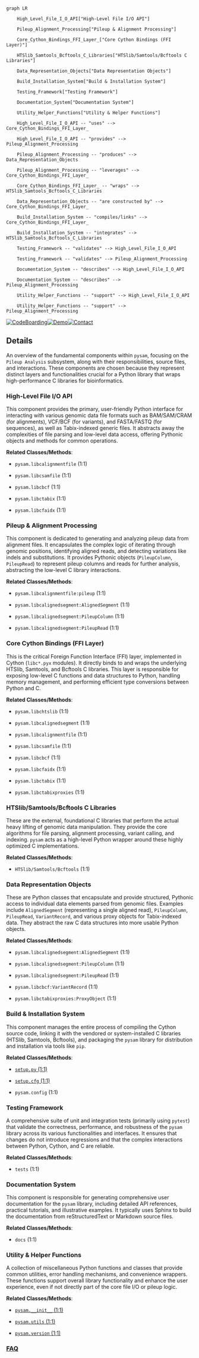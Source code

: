 ```mermaid

graph LR

    High_Level_File_I_O_API["High-Level File I/O API"]

    Pileup_Alignment_Processing["Pileup & Alignment Processing"]

    Core_Cython_Bindings_FFI_Layer_["Core Cython Bindings (FFI Layer)"]

    HTSlib_Samtools_Bcftools_C_Libraries["HTSlib/Samtools/Bcftools C Libraries"]

    Data_Representation_Objects["Data Representation Objects"]

    Build_Installation_System["Build & Installation System"]

    Testing_Framework["Testing Framework"]

    Documentation_System["Documentation System"]

    Utility_Helper_Functions["Utility & Helper Functions"]

    High_Level_File_I_O_API -- "uses" --> Core_Cython_Bindings_FFI_Layer_

    High_Level_File_I_O_API -- "provides" --> Pileup_Alignment_Processing

    Pileup_Alignment_Processing -- "produces" --> Data_Representation_Objects

    Pileup_Alignment_Processing -- "leverages" --> Core_Cython_Bindings_FFI_Layer_

    Core_Cython_Bindings_FFI_Layer_ -- "wraps" --> HTSlib_Samtools_Bcftools_C_Libraries

    Data_Representation_Objects -- "are constructed by" --> Core_Cython_Bindings_FFI_Layer_

    Build_Installation_System -- "compiles/links" --> Core_Cython_Bindings_FFI_Layer_

    Build_Installation_System -- "integrates" --> HTSlib_Samtools_Bcftools_C_Libraries

    Testing_Framework -- "validates" --> High_Level_File_I_O_API

    Testing_Framework -- "validates" --> Pileup_Alignment_Processing

    Documentation_System -- "describes" --> High_Level_File_I_O_API

    Documentation_System -- "describes" --> Pileup_Alignment_Processing

    Utility_Helper_Functions -- "support" --> High_Level_File_I_O_API

    Utility_Helper_Functions -- "support" --> Pileup_Alignment_Processing

```



[![CodeBoarding](https://img.shields.io/badge/Generated%20by-CodeBoarding-9cf?style=flat-square)](https://github.com/CodeBoarding/GeneratedOnBoardings)[![Demo](https://img.shields.io/badge/Try%20our-Demo-blue?style=flat-square)](https://www.codeboarding.org/demo)[![Contact](https://img.shields.io/badge/Contact%20us%20-%20contact@codeboarding.org-lightgrey?style=flat-square)](mailto:contact@codeboarding.org)



## Details



An overview of the fundamental components within `pysam`, focusing on the `Pileup Analysis` subsystem, along with their responsibilities, source files, and interactions. These components are chosen because they represent distinct layers and functionalities crucial for a Python library that wraps high-performance C libraries for bioinformatics.



### High-Level File I/O API

This component provides the primary, user-friendly Python interface for interacting with various genomic data file formats such as BAM/SAM/CRAM (for alignments), VCF/BCF (for variants), and FASTA/FASTQ (for sequences), as well as Tabix-indexed generic files. It abstracts away the complexities of file parsing and low-level data access, offering Pythonic objects and methods for common operations.





**Related Classes/Methods**:



- `pysam.libcalignmentfile` (1:1)

- `pysam.libcsamfile` (1:1)

- `pysam.libcbcf` (1:1)

- `pysam.libctabix` (1:1)

- `pysam.libcfaidx` (1:1)





### Pileup & Alignment Processing

This component is dedicated to generating and analyzing pileup data from alignment files. It encapsulates the complex logic of iterating through genomic positions, identifying aligned reads, and detecting variations like indels and substitutions. It provides Pythonic objects (`PileupColumn`, `PileupRead`) to represent pileup columns and reads for further analysis, abstracting the low-level C library interactions.





**Related Classes/Methods**:



- `pysam.libcalignmentfile:pileup` (1:1)

- `pysam.libcalignedsegment:AlignedSegment` (1:1)

- `pysam.libcalignedsegment:PileupColumn` (1:1)

- `pysam.libcalignedsegment:PileupRead` (1:1)





### Core Cython Bindings (FFI Layer)

This is the critical Foreign Function Interface (FFI) layer, implemented in Cython (`libc*.pyx` modules). It directly binds to and wraps the underlying HTSlib, Samtools, and Bcftools C libraries. This layer is responsible for exposing low-level C functions and data structures to Python, handling memory management, and performing efficient type conversions between Python and C.





**Related Classes/Methods**:



- `pysam.libchtslib` (1:1)

- `pysam.libcalignedsegment` (1:1)

- `pysam.libcalignmentfile` (1:1)

- `pysam.libcsamfile` (1:1)

- `pysam.libcbcf` (1:1)

- `pysam.libcfaidx` (1:1)

- `pysam.libctabix` (1:1)

- `pysam.libctabixproxies` (1:1)





### HTSlib/Samtools/Bcftools C Libraries

These are the external, foundational C libraries that perform the actual heavy lifting of genomic data manipulation. They provide the core algorithms for file parsing, alignment processing, variant calling, and indexing. `pysam` acts as a high-level Python wrapper around these highly optimized C implementations.





**Related Classes/Methods**:



- `HTSlib/Samtools/Bcftools` (1:1)





### Data Representation Objects

These are Python classes that encapsulate and provide structured, Pythonic access to individual data elements parsed from genomic files. Examples include `AlignedSegment` (representing a single aligned read), `PileupColumn`, `PileupRead`, `VariantRecord`, and various proxy objects for Tabix-indexed data. They abstract the raw C data structures into more usable Python objects.





**Related Classes/Methods**:



- `pysam.libcalignedsegment:AlignedSegment` (1:1)

- `pysam.libcalignedsegment:PileupColumn` (1:1)

- `pysam.libcalignedsegment:PileupRead` (1:1)

- `pysam.libcbcf:VariantRecord` (1:1)

- `pysam.libctabixproxies:ProxyObject` (1:1)





### Build & Installation System

This component manages the entire process of compiling the Cython source code, linking it with the vendored or system-installed C libraries (HTSlib, Samtools, Bcftools), and packaging the `pysam` library for distribution and installation via tools like `pip`.





**Related Classes/Methods**:



- <a href="https://github.com/pysam-developers/pysam/blob/master/setup.py#L1-L1" target="_blank" rel="noopener noreferrer">`setup.py` (1:1)</a>

- <a href="https://github.com/pysam-developers/pysam/blob/master/setup.py#L1-L1" target="_blank" rel="noopener noreferrer">`setup.cfg` (1:1)</a>

- `pysam.config` (1:1)





### Testing Framework

A comprehensive suite of unit and integration tests (primarily using `pytest`) that validate the correctness, performance, and robustness of the `pysam` library across its various functionalities and interfaces. It ensures that changes do not introduce regressions and that the complex interactions between Python, Cython, and C are reliable.





**Related Classes/Methods**:



- `tests` (1:1)





### Documentation System

This component is responsible for generating comprehensive user documentation for the `pysam` library, including detailed API references, practical tutorials, and illustrative examples. It typically uses Sphinx to build the documentation from reStructuredText or Markdown source files.





**Related Classes/Methods**:



- `docs` (1:1)





### Utility & Helper Functions

A collection of miscellaneous Python functions and classes that provide common utilities, error handling mechanisms, and convenience wrappers. These functions support overall library functionality and enhance the user experience, even if not directly part of the core file I/O or pileup logic.





**Related Classes/Methods**:



- <a href="https://github.com/pysam-developers/pysam/blob/master/pysam/__init__.py#L1-L1" target="_blank" rel="noopener noreferrer">`pysam.__init__` (1:1)</a>

- <a href="https://github.com/pysam-developers/pysam/blob/master/pysam/utils.py#L1-L1" target="_blank" rel="noopener noreferrer">`pysam.utils` (1:1)</a>

- <a href="https://github.com/pysam-developers/pysam/blob/master/pysam/version.py#L1-L1" target="_blank" rel="noopener noreferrer">`pysam.version` (1:1)</a>









### [FAQ](https://github.com/CodeBoarding/GeneratedOnBoardings/tree/main?tab=readme-ov-file#faq)